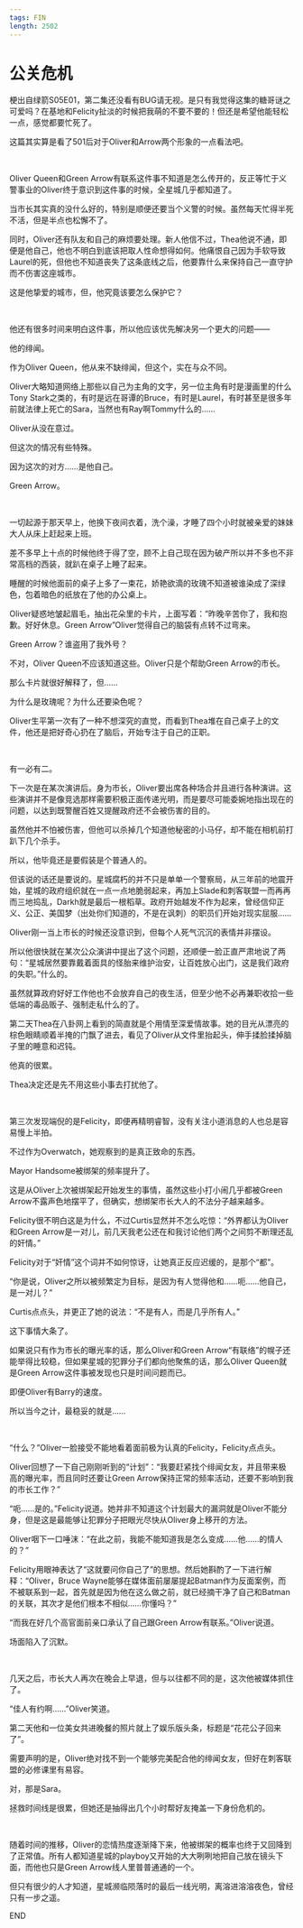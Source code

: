```yaml
---
tags: FIN
length: 2502
---
```


# 公关危机

梗出自绿箭S05E01，第二集还没看有BUG请无视。是只有我觉得这集的糖哥谜之可爱吗？在基地和Felicity扯淡的时候把我萌的不要不要的！但还是希望他能轻松一点，感觉都要忙死了。

这篇其实算是看了501后对于Oliver和Arrow两个形象的一点看法吧。

<br>

Oliver Queen和Green Arrow有联系这件事不知道是怎么传开的，反正等忙于义警事业的Oliver终于意识到这件事的时候，全星城几乎都知道了。

当市长其实真的没什么好的，特别是顺便还要当个义警的时候。虽然每天忙得半死不活，但是半点也松懈不了。

同时，Oliver还有队友和自己的麻烦要处理。新人他信不过，Thea他说不通，即便是他自己，他也不明白到底该把取人性命想得如何。他痛恨自己因为手软导致Laurel的死，但他也不知道丧失了这条底线之后，他要靠什么来保持自己一直守护而不伤害这座城市。

这是他挚爱的城市，但，他究竟该要怎么保护它？

<br>

他还有很多时间来明白这件事，所以他应该优先解决另一个更大的问题——

他的绯闻。

作为Oliver Queen，他从来不缺绯闻，但这个，实在与众不同。

Oliver大略知道网络上那些以自己为主角的文字，另一位主角有时是漫画里的什么Tony Stark之类的，有时是远在哥谭的Bruce，有时是Laurel，有时甚至是很多年前就法律上死亡的Sara，当然也有Ray啊Tommy什么的……

Oliver从没在意过。

但这次的情况有些特殊。

因为这次的对方……是他自己。

Green Arrow。

<br>

一切起源于那天早上，他换下夜间衣着，洗个澡，才睡了四个小时就被亲爱的妹妹大人从床上赶起来上班。

差不多早上十点的时候他终于得了空，顾不上自己现在因为破产所以并不多也不非常高档的西装，就趴在桌子上睡了起来。

睡醒的时候他面前的桌子上多了一束花，娇艳欲滴的玫瑰不知道被谁染成了深绿色，包着暗色的纸放在了他的办公桌上。

Oliver疑惑地皱起眉毛，抽出花朵里的卡片，上面写着：“昨晚辛苦你了，我和抱歉。好好休息。Green Arrow”Oliver觉得自己的脑袋有点转不过弯来。

Green Arrow？谁盗用了我外号？

不对，Oliver Queen不应该知道这些。Oliver只是个帮助Green Arrow的市长。

那么卡片就很好解释了，但……

为什么是玫瑰呢？为什么还要染色呢？

Oliver生平第一次有了一种不想深究的直觉，而看到Thea堆在自己桌子上的文件，他还是把好奇心扔在了脑后，开始专注于自己的正职。

<br>

有一必有二。

下一次是在某次演讲后。身为市长，Oliver要出席各种场合并且进行各种演讲。这些演讲并不是像竞选那样需要积极正面传递光明，而是要尽可能委婉地指出现在的问题，以达到既警醒百姓又提醒政府还不会被伤害的目的。

虽然他并不怕被伤害，但他可以杀掉几个知道他秘密的小马仔，却不能在相机前打趴下几个杀手。

所以，他毕竟还是要假装是个普通人的。

但该说的话还是要说的。星城腐朽的并不只是单单一个警察局，从三年前的地震开始，星城的政府组织就在一点一点地脆弱起来，再加上Slade和刺客联盟一而再再而三地捣乱，Darkh就是最后一根稻草。政府开始越发不作为起来，曾经信仰正义、公正、美国梦（出处你们知道的，不是在讽刺）的职员们开始对现实屈服……

Oliver刚一当上市长的时候还没意识到，但每个人死气沉沉的表情并非摆设。

所以他很快就在某次公众演讲中提出了这个问题，还顺便一脸正直严肃地说了两句：“星城居然要靠戴着面具的怪胎来维护治安，让百姓放心出门，这是我们政府的失职。”什么的。

虽然就算政府好好工作他也不会放弃自己的夜生活，但至少他不必再兼职收拾一些低端的毒品贩子、强制走私什么的了。

第二天Thea在八卦网上看到的简直就是个用情至深爱情故事。她的目光从漂亮的棕色眼睛顺着半掩的门飘了进去，看见了Oliver从文件里抬起头，伸手揉脸揉掉脑子里的睡意和迟钝。

他真的很累。

Thea决定还是先不用这些小事去打扰他了。

<br>

第三次发现端倪的是Felicity，即便再精明睿智，没有关注小道消息的人也总是容易慢上半拍。

不过作为Overwatch，她观察到的是真正致命的东西。

Mayor Handsome被绑架的频率提升了。

这是从Oliver上次被绑架起开始发生的事情，虽然这些小打小闹几乎都被Green Arrow不露声色地摆平了，但确实，想绑架市长大人的不法分子越来越多。

Felicity很不明白这是为什么，不过Curtis显然并不怎么吃惊：“外界都认为Oliver和Green Arrow是一对儿，前几天我老公还在和我讨论他们两个之间剪不断理还乱的奸情。”

Felicity对于“奸情”这个词并不如何惊讶，让她真正反应迟缓的，是那个“都”。

“你是说，Oliver之所以被频繁定为目标，是因为有人觉得他和……呃……他自己，是一对儿？”

Curtis点点头，并更正了她的说法：“不是有人，而是几乎所有人。”

这下事情大条了。

如果说只有作为市长的曝光率的话，那么Oliver和Green Arrow“有联络”的幌子还能举得比较稳，但如果星城的犯罪分子们都向他聚焦的话，那么Oliver Queen就是Green Arrow这件事被发现也只是时间问题而已。

即便Oliver有Barry的速度。

所以当今之计，最稳妥的就是……

<br>

“什么？”Oliver一脸接受不能地看着面前极为认真的Felicity，Felicity点点头。

Oliver回想了一下自己刚刚听到的“计划”：“我要赶紧找个绯闻女友，并且带来极高的曝光率，而且同时还要让Green Arrow保持正常的频率活动，还要不影响到我的市长工作？”

“呃……是的。”Felicity说道。她并非不知道这个计划最大的漏洞就是Oliver不能分身，但是这是最能够让犯罪分子把眼光尽快从Oliver身上移开的方法。

Oliver咽下一口唾沫：“在此之前，我能不能知道我是怎么变成……他……的情人的？”

Felicity用眼神表达了“这就要问你自己了”的思想。然后她斟酌了一下进行解释：“Oliver，Bruce Wayne能够在媒体面前屡屡提起Batman作为反面案例，而不被联系到一起，首先就是因为他在这么做之前，就已经摘干净了自己和Batman的关联，其次才是他们根本不相似……你懂吗？”

“而我在好几个高官面前亲口承认了自己跟Green Arrow有联系。”Oliver说道。

场面陷入了沉默。

<br>

几天之后，市长大人再次在晚会上早退，但与以往都不同的是，这次他被媒体抓住了。

“佳人有约啊……”Oliver笑道。

第二天他和一位美女共进晚餐的照片就上了娱乐版头条，标题是“花花公子回来了”。

需要声明的是，Oliver绝对找不到一个能够完美配合他的绯闻女友，但好在刺客联盟的必修课里有易容。

对，那是Sara。

拯救时间线是很累，但她还是抽得出几个小时帮好友掩盖一下身份危机的。

<br>

随着时间的推移，Oliver的恋情热度逐渐降下来，他被绑架的概率也终于又回降到了正常值。所有人都知道星城的playboy又开始的大大咧咧地把自己放在镜头下面，而他也只是Green Arrow线人里普普通通的一个。

但只有很少的人才知道，星城濒临陨落时的最后一线光明，离溶进溶溶夜色，曾经只有一步之遥。

END
